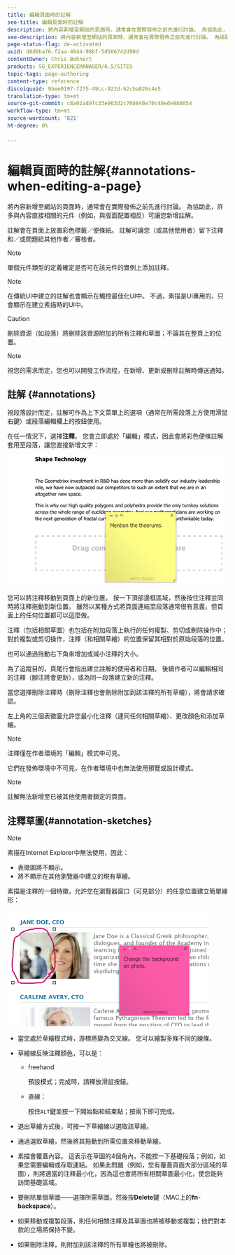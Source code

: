 ```yaml
---
title: 編輯頁面時的註解
seo-title: 編輯頁面時的註解
description: 將內容新增至網站的頁面時，通常會在實際發佈之前先進行討論。 為協助此，許多與內容直接相關的元件可讓您新增註解。
seo-description: 將內容新增至網站的頁面時，通常會在實際發佈之前先進行討論。 為協助此，許多與內容直接相關的元件可讓您新增註解。
page-status-flag: de-activated
uuid: d8d6ba76-f2aa-4044-98bf-5d506742d90d
contentOwner: Chris Bohnert
products: SG_EXPERIENCEMANAGER/6.5/SITES
topic-tags: page-authoring
content-type: reference
discoiquuid: 9bee0197-f275-49cc-922d-62cba826c4e5
translation-type: tm+mt
source-git-commit: c8a02ad9fc33e963d2c760840e70c40ede988054
workflow-type: tm+mt
source-wordcount: '821'
ht-degree: 0%

---
```



# 編輯頁面時的註解{#annotations-when-editing-a-page}

將內容新增至網站的頁面時，通常會在實際發佈之前先進行討論。 為協助此，許多與內容直接相關的元件（例如，與版面配置相反）可讓您新增註解。

註解會在頁面上放置彩色標籤／便條紙。 註解可讓您（或其他使用者）留下注釋和／或問題給其他作者／審核者。

>[!NOTE]
>
>單個元件類型的定義確定是否可在該元件的實例上添加註釋。

>[!NOTE]
>
>在傳統UI中建立的註解也會顯示在觸控最佳化UI中。 不過，素描是UI專用的，只會顯示在建立素描時的UI中。

>[!CAUTION]
>
>刪除資源（如段落）將刪除該資源附加的所有注釋和草圖；不論其在整頁上的位置。

>[!NOTE]
>
>視您的需求而定，您也可以開發工作流程，在新增、更新或刪除註解時傳送通知。

## 註解 {#annotations}

視段落設計而定，註解可作為上下文菜單上的選項（通常在所需段落上方使用滑鼠右鍵）或段落編輯欄上的按鈕使用。

在任一情況下，選擇&#x200B;**注釋**。 您會立即處於「編輯」模式，因此會將彩色便條註解套用至段落，讓您直接新增文字：

![chlimage_1-137](assets/chlimage_1-137.png)

您可以將注釋移動到頁面上的新位置。 按一下頂部邊框區域，然後按住注釋並同時將注釋拖動到新位置。 雖然以某種方式將頁面連結至段落通常很有意義，但頁面上的任何位置都可以這麼做。

注釋（包括相關草圖）也包括在附加段落上執行的任何複製、剪切或刪除操作中；對於複製或剪切操作，注釋（和相關草繪）的位置保留其相對於原始段落的位置。

也可以通過拖動右下角來增加或減小注釋的大小。

為了追蹤目的，頁尾行會指出建立註解的使用者和日期。 後續作者可以編輯相同的注釋（腳注將會更新），或為同一段落建立新的注釋。

當您選擇刪除注釋時（刪除注釋也會刪除附加到該注釋的所有草繪），將會請求確認。

左上角的三個表徵圖允許您最小化注釋（連同任何相關草繪）、更改顏色和添加草繪。

>[!NOTE]
>
>注釋僅在作者環境的「編輯」模式中可見。
>
>它們在發佈環境中不可見，在作者環境中也無法使用預覽或設計模式。

>[!NOTE]
>
>註解無法新增至已被其他使用者鎖定的頁面。

## 注釋草圖{#annotation-sketches}

>[!NOTE]
>
>素描在Internet Explorer中無法使用，因此：
>
>* 表徵圖將不顯示。
>* 將不顯示在其他瀏覽器中建立的現有草繪。

>



素描是注釋的一個特徵，允許您在瀏覽器窗口（可見部分）的任意位置建立簡單線形：

![chlimage_1-138](assets/chlimage_1-138.png)

* 當您處於草繪模式時，游標將變為交叉線。 您可以繪製多條不同的線條。
* 草繪線反映注釋顏色，可以是：

   * freehand

      預設模式；完成時，請釋放滑鼠按鈕。

   * 直線：

      按住`ALT`鍵並按一下開始點和結束點；按兩下即可完成。

* 退出草繪方式後，可按一下草繪線以選取該草繪。
* 通過選取草繪，然後將其拖動到所需位置來移動草繪。
* 素描會覆蓋內容。 這表示在草圖的4個角內，不能按一下基礎段落；例如，如果您需要編輯或存取連結。 如果此問題（例如，您有覆蓋頁面大部分區域的草圖），則將適當的注釋最小化，因為這也會將所有相關草圖最小化，使您能夠訪問基礎區域。
* 要刪除單個草圖——選擇所需草圖，然後按&#x200B;**Delete**&#x200B;鍵（MAC上的&#x200B;**fn**-**backspace**）。

* 如果移動或複製段落，則任何相關注釋及其草圖也將被移動或複製；他們對本款的立場將保持不變。
* 如果刪除注釋，則附加到該注釋的所有草繪也將被刪除。

